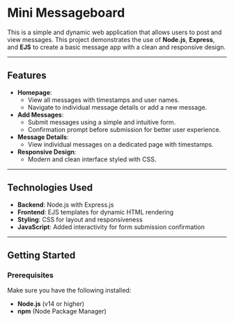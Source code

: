 # Mini Messageboard

This is a simple and dynamic web application that allows users to post and view messages. This project demonstrates the use of **Node.js**, **Express**, and **EJS** to create a basic message app with a clean and responsive design.

---

## Features
- **Homepage**: 
  - View all messages with timestamps and user names.
  - Navigate to individual message details or add a new message.
- **Add Messages**:
  - Submit messages using a simple and intuitive form.
  - Confirmation prompt before submission for better user experience.
- **Message Details**:
  - View individual messages on a dedicated page with timestamps.
- **Responsive Design**:
  - Modern and clean interface styled with CSS.

---

## Technologies Used
- **Backend**: Node.js with Express.js
- **Frontend**: EJS templates for dynamic HTML rendering
- **Styling**: CSS for layout and responsiveness
- **JavaScript**: Added interactivity for form submission confirmation

---

## Getting Started

### Prerequisites
Make sure you have the following installed:
- **Node.js** (v14 or higher)
- **npm** (Node Package Manager)